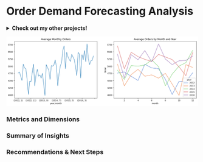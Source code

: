# Order Demand Forecasting Analysis

<details>
<summary><b>Check out my other projects!</b></summary>
  
[Movie Recommender](https://github.com/lexie21/movierecommender)

[Loan Defaulter](https://github.com/lexie21/loandefaulter)

</details>

![Alt Text](https://github.com/lexie21/demandforecasting/blob/main/avg_order_series.png)


<h3>Metrics and Dimensions</h3>


<h3>Summary of Insights</h3>

<h3>Recommendations & Next Steps</h3>
